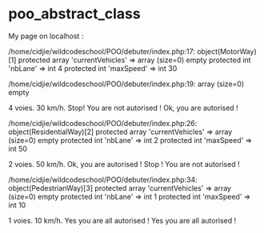 # poo_abstract_class

My page on localhost :

/home/cidjie/wildcodeschool/POO/debuter/index.php:17:
object(MotorWay)[1]
  protected array 'currentVehicles' => 
    array (size=0)
      empty
  protected int 'nbLane' => int 4
  protected int 'maxSpeed' => int 30

/home/cidjie/wildcodeschool/POO/debuter/index.php:19:
array (size=0)
  empty

4 voies.
30 km/h.
Stop! You are not autorised !
Ok, you are autorised !

/home/cidjie/wildcodeschool/POO/debuter/index.php:26:
object(ResidentialWay)[2]
  protected array 'currentVehicles' => 
    array (size=0)
      empty
  protected int 'nbLane' => int 2
  protected int 'maxSpeed' => int 50

2 voies.
50 km/h.
Ok, you are autorised !
Stop ! You are not autorised !

/home/cidjie/wildcodeschool/POO/debuter/index.php:34:
object(PedestrianWay)[3]
  protected array 'currentVehicles' => 
    array (size=0)
      empty
  protected int 'nbLane' => int 1
  protected int 'maxSpeed' => int 10

1 voies.
10 km/h.
Yes you are all autorised !
Yes you are all autorised !

